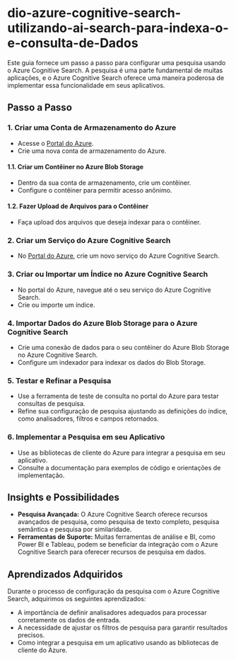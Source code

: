 # dio-azure-cognitive-search-utilizando-ai-search-para-indexa-o-e-consulta-de-Dados
Este guia fornece um passo a passo para configurar uma pesquisa usando o Azure Cognitive Search. A pesquisa é uma parte fundamental de muitas aplicações, e o Azure Cognitive Search oferece uma maneira poderosa de implementar essa funcionalidade em seus aplicativos.

## Passo a Passo

### 1. Criar uma Conta de Armazenamento do Azure

- Acesse o [Portal do Azure](https://portal.azure.com/).
- Crie uma nova conta de armazenamento do Azure.

#### 1.1. Criar um Contêiner no Azure Blob Storage

- Dentro da sua conta de armazenamento, crie um contêiner.
- Configure o contêiner para permitir acesso anônimo.

#### 1.2. Fazer Upload de Arquivos para o Contêiner

- Faça upload dos arquivos que deseja indexar para o contêiner.

### 2. Criar um Serviço do Azure Cognitive Search

- No [Portal do Azure](https://portal.azure.com/), crie um novo serviço do Azure Cognitive Search.

### 3. Criar ou Importar um Índice no Azure Cognitive Search

- No portal do Azure, navegue até o seu serviço do Azure Cognitive Search.
- Crie ou importe um índice.

### 4. Importar Dados do Azure Blob Storage para o Azure Cognitive Search

- Crie uma conexão de dados para o seu contêiner do Azure Blob Storage no Azure Cognitive Search.
- Configure um indexador para indexar os dados do Blob Storage.

### 5. Testar e Refinar a Pesquisa

- Use a ferramenta de teste de consulta no portal do Azure para testar consultas de pesquisa.
- Refine sua configuração de pesquisa ajustando as definições do índice, como analisadores, filtros e campos retornados.

### 6. Implementar a Pesquisa em seu Aplicativo

- Use as bibliotecas de cliente do Azure para integrar a pesquisa em seu aplicativo.
- Consulte a documentação para exemplos de código e orientações de implementação.

## Insights e Possibilidades

- **Pesquisa Avançada:** O Azure Cognitive Search oferece recursos avançados de pesquisa, como pesquisa de texto completo, pesquisa semântica e pesquisa por similaridade.
- **Ferramentas de Suporte:** Muitas ferramentas de análise e BI, como Power BI e Tableau, podem se beneficiar da integração com o Azure Cognitive Search para oferecer recursos de pesquisa em dados.

## Aprendizados Adquiridos

Durante o processo de configuração da pesquisa com o Azure Cognitive Search, adquirimos os seguintes aprendizados:

- A importância de definir analisadores adequados para processar corretamente os dados de entrada.
- A necessidade de ajustar os filtros de pesquisa para garantir resultados precisos.
- Como integrar a pesquisa em um aplicativo usando as bibliotecas de cliente do Azure.
